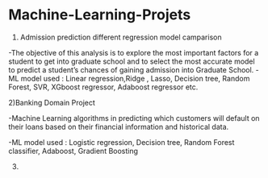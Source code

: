 # Machine-Learning-Projets
1) Admission prediction different regression model camparison

-The objective of this analysis is to explore the most important factors for a student to get into graduate school and to select the most accurate model to predict a student’s chances of gaining admission into Graduate School.
-ML model used : Linear regression,Ridge , Lasso, Decision tree, Random Forest, SVR, XGboost regressor, Adaboost regressor etc.


2)Banking Domain Project 

-Machine Learning algorithms in predicting which customers will default on their loans based on their financial information and historical data.

-ML model used : Logistic regression, Decision tree, Random Forest classifier, Adaboost, Gradient Boosting 

3) 
